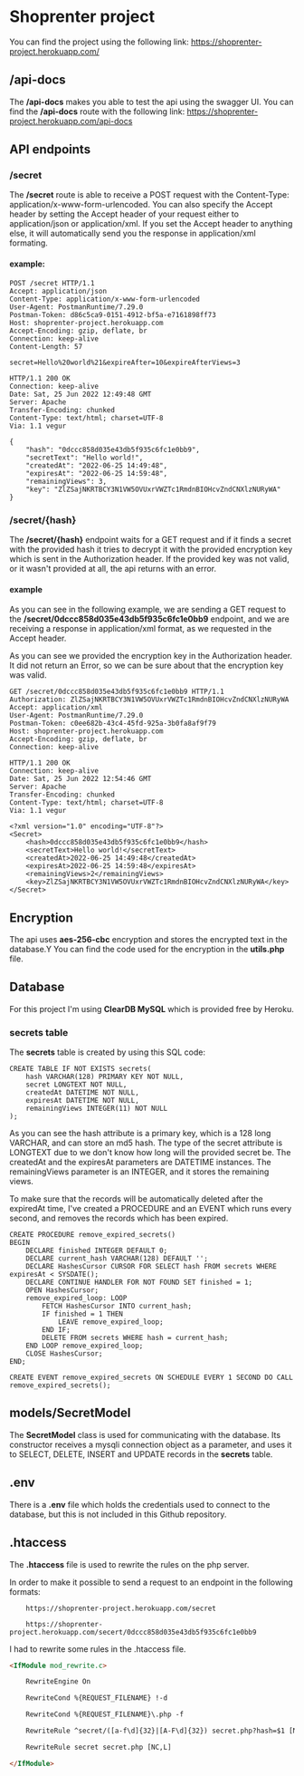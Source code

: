 # Shoprenter project

You can find the project using the following link: https://shoprenter-project.herokuapp.com/

## /api-docs

The <b>/api-docs</b> makes you able to test the api using the swagger UI.
You can find the <b>/api-docs</b> route with the following link:
https://shoprenter-project.herokuapp.com/api-docs

## API endpoints

### /secret

The <b>/secret</b> route is able to receive a POST request with the Content-Type: application/x-www-form-urlencoded.
You can also specify the Accept header by setting the Accept header of your request either to application/json or application/xml.
If you set the Accept header to anything else, it will automatically send you the response in application/xml formating.

#### example:

```
POST /secret HTTP/1.1
Accept: application/json
Content-Type: application/x-www-form-urlencoded
User-Agent: PostmanRuntime/7.29.0
Postman-Token: d86c5ca9-0151-4912-bf5a-e7161898ff73
Host: shoprenter-project.herokuapp.com
Accept-Encoding: gzip, deflate, br
Connection: keep-alive
Content-Length: 57

secret=Hello%20world%21&expireAfter=10&expireAfterViews=3

HTTP/1.1 200 OK
Connection: keep-alive
Date: Sat, 25 Jun 2022 12:49:48 GMT
Server: Apache
Transfer-Encoding: chunked
Content-Type: text/html; charset=UTF-8
Via: 1.1 vegur

{
    "hash": "0dccc858d035e43db5f935c6fc1e0bb9",
    "secretText": "Hello world!",
    "createdAt": "2022-06-25 14:49:48",
    "expiresAt": "2022-06-25 14:59:48",
    "remainingViews": 3,
    "key": "ZlZSajNKRTBCY3N1VW5OVUxrVWZTc1RmdnBIOHcvZndCNXlzNURyWA"
}
```

### /secret/{hash}

The <b>/secret/{hash}</b> endpoint waits for a GET request and if it finds a secret with the provided hash
it tries to decrypt it with the provided encryption key which is sent in the Authorization header.
If the provided key was not valid, or it wasn't provided at all, the api returns with an error.

#### example

As you can see in the following example, we are sending a GET request to the <b>/secret/0dccc858d035e43db5f935c6fc1e0bb9</b>
endpoint, and we are receiving a response in application/xml format, as we requested in the Accept header.

As you can see we provided the encryption key in the Authorization header. It did not return an Error,
so we can be sure about that the encryption key was valid.

```
GET /secret/0dccc858d035e43db5f935c6fc1e0bb9 HTTP/1.1
Authorization: ZlZSajNKRTBCY3N1VW5OVUxrVWZTc1RmdnBIOHcvZndCNXlzNURyWA
Accept: application/xml
User-Agent: PostmanRuntime/7.29.0
Postman-Token: c0ee682b-43c4-45fd-925a-3b0fa8af9f79
Host: shoprenter-project.herokuapp.com
Accept-Encoding: gzip, deflate, br
Connection: keep-alive

HTTP/1.1 200 OK
Connection: keep-alive
Date: Sat, 25 Jun 2022 12:54:46 GMT
Server: Apache
Transfer-Encoding: chunked
Content-Type: text/html; charset=UTF-8
Via: 1.1 vegur

<?xml version="1.0" encoding="UTF-8"?>
<Secret>
    <hash>0dccc858d035e43db5f935c6fc1e0bb9</hash>
    <secretText>Hello world!</secretText>
    <createdAt>2022-06-25 14:49:48</createdAt>
    <expiresAt>2022-06-25 14:59:48</expiresAt>
    <remainingViews>2</remainingViews>
    <key>ZlZSajNKRTBCY3N1VW5OVUxrVWZTc1RmdnBIOHcvZndCNXlzNURyWA</key>
</Secret>
```

## Encryption

The api uses <b>aes-256-cbc</b> encryption and stores the encrypted text in the database.Y
You can find the code used for the encryption in the <b>utils.php</b> file.

## Database

For this project I'm using <b>ClearDB MySQL</b> which is provided free by Heroku.

### secrets table

The <b>secrets</b> table is created by using this SQL code:

```mysql
CREATE TABLE IF NOT EXISTS secrets(
    hash VARCHAR(128) PRIMARY KEY NOT NULL,
    secret LONGTEXT NOT NULL,
    createdAt DATETIME NOT NULL,
    expiresAt DATETIME NOT NULL,
    remainingViews INTEGER(11) NOT NULL
);
```

As you can see the hash attribute is a primary key, which is a 128 long VARCHAR, and can store an md5 hash.
The type of the secret attribute is LONGTEXT due to we don't know how long will the provided secret be.
The createdAt and the expiresAt parameters are DATETIME instances.
The remainingViews parameter is an INTEGER, and it stores the remaining views.

To make sure that the records will be automatically deleted after the expiredAt time, I've created a PROCEDURE and an EVENT
which runs every second, and removes the records which has been expired.

```mysql
CREATE PROCEDURE remove_expired_secrets()
BEGIN
    DECLARE finished INTEGER DEFAULT 0;
    DECLARE current_hash VARCHAR(128) DEFAULT '';
    DECLARE HashesCursor CURSOR FOR SELECT hash FROM secrets WHERE expiresAt < SYSDATE();
    DECLARE CONTINUE HANDLER FOR NOT FOUND SET finished = 1;
    OPEN HashesCursor;
    remove_expired_loop: LOOP
        FETCH HashesCursor INTO current_hash;
        IF finished = 1 THEN
            LEAVE remove_expired_loop;
        END IF;
        DELETE FROM secrets WHERE hash = current_hash;
    END LOOP remove_expired_loop;
    CLOSE HashesCursor;
END;
```

```mysql
CREATE EVENT remove_expired_secrets ON SCHEDULE EVERY 1 SECOND DO CALL remove_expired_secrets();
```

## models/SecretModel

The <b>SecretModel</b> class is used for communicating with the database.
Its constructor receives a mysqli connection object as a parameter, and uses it to
SELECT, DELETE, INSERT and UPDATE records in the <b>secrets</b> table.

## .env

There is a <b>.env</b> file which holds the credentials used to connect to the database,
but this is not included in this Github repository.

## .htaccess

The <b>.htaccess</b> file is used to rewrite the rules on the php server.

In order to make it possible to send a request to an endpoint in the following formats:

```
    https://shoprenter-project.herokuapp.com/secret
    
    https://shoprenter-project.herokuapp.com/secert/0dccc858d035e43db5f935c6fc1e0bb9
```

I had to rewrite some rules in the .htaccess file.

```html
<IfModule mod_rewrite.c>

    RewriteEngine On

    RewriteCond %{REQUEST_FILENAME} !-d

    RewriteCond %{REQUEST_FILENAME}\.php -f

    RewriteRule ^secret/([a-f\d]{32}|[A-F\d]{32}) secret.php?hash=$1 [NC,L]

    RewriteRule secret secret.php [NC,L]

</IfModule>
```
